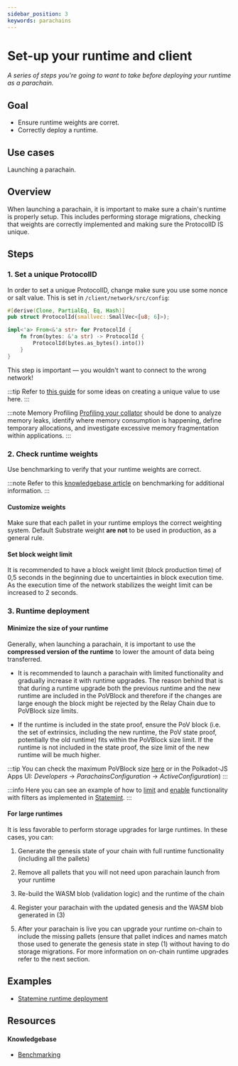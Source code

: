 ```yaml
---
sidebar_position: 3
keywords: parachains
---
```


# Set-up your runtime and client
_A series of steps you're going to want to take before deploying your runtime as a parachain._

## Goal
- Ensure runtime weights are corret.
- Correctly deploy a runtime.

## Use cases
Launching a parachain.

## Overview
When launching a parachain, it is important to make sure a chain's runtime is properly setup. This includes performing 
storage migrations, checking that weights are correctly implemented and making sure the ProtocolID IS unique.
## Steps

### 1. Set a unique ProtocolID

In order to set a unique ProtocolID, change make sure you use some nonce or salt value. This is set in 
`/client/network/src/config`:

```rust
#[derive(Clone, PartialEq, Eq, Hash)]
pub struct ProtocolId(smallvec::SmallVec<[u8; 6]>);

impl<'a> From<&'a str> for ProtocolId {
	fn from(bytes: &'a str) -> ProtocolId {
		ProtocolId(bytes.as_bytes().into())
	}
}
```
This step is important &mdash; you wouldn't want to connect to the wrong network!

:::tip
Refer to [this guide](/docs/pallet-design/randomness) for some ideas on creating a unique value to use here.
:::

:::note Memory Profiling
[Profiling your collator][profiling-kb] should be done to analyze memory leaks, 
identify where memory consumption is happening, define temporary 
allocations, and investigate excessive memory fragmentation within
applications.
::: 
### 2. Check runtime weights

Use benchmarking to verify that your runtime weights are correct. 

:::note
Refer to this [knowledgebase article][benchmarking-kb] on
benchmarking for additional information.
:::
#### Customize weights
Make sure that each pallet in your runtime employs the correct weighting system. Default Substrate weight **are not** to be used in production, as a general rule.
#### Set block weight limit 

It is recommended to have a block weight limit (block production time) of 0,5 seconds in the beginning due to uncertainties in block execution time. As the execution time of the network stabilizes the weight limit can be increased to 2 seconds. 

### 3. Runtime deployment
#### Minimize the size of your runtime 
 Generally, when launching a parachain, it is important to use the __compressed version of the runtime__ to lower the amount of data being transferred.

- It is recommended to launch a parachain with limited functionality and gradually increase it with runtime upgrades. The reason behind that is that during a runtime upgrade both the previous runtime and the new runtime are included in the PoVBlock and therefore if the changes are large enough the block might be rejected by the Relay Chain due to PoVBlock size limits.

 - If the runtime is included in the state proof, ensure the PoV block (i.e. the set of extrinsics, including the new runtime, the PoV state proof, potentially the old runtime) fits within the PoVBlock size limit. If the runtime is not included in the state proof, the size limit of the new runtime will be much higher.

:::tip
You can check the maximum PoVBlock size [here](https://github.com/paritytech/polkadot/blob/a620156c0cdb46991b8eae89b99d1941aa8d9e18/primitives/src/v1/mod.rs#L206) or in the Polkadot-JS Apps UI: _Developers_ -> _ParachainsConfiguration_ ->  _ActiveConfiguration_)
:::

:::info
Here you can see an example of how to [limit](https://github.com/paritytech/cumulus/blob/59cdbb6a56b1c49009413d66ba2232494563b57c/polkadot-parachains/statemine/src/lib.rs#L148) and [enable](https://github.com/paritytech/cumulus/pull/476/files#diff-09b95657e9aa1b646722afa7944a00ddc2541e8753254a86180b338d3376f93eL151) functionality with filters as implemented in [Statemint][statemint].
:::

#### For large runtimes 

It is less favorable to perform storage upgrades for large runtimes. In these cases, you can:

1. Generate the genesis state of your chain with full runtime functionality (including all the pallets)

2. Remove all  pallets that you will not need upon parachain launch from your runtime

3. Re-build the WASM blob (validation logic) and the runtime of the chain

4. Register your parachain with the updated genesis and the WASM blob generated in (3)

5. After your parachain is live you can upgrade your runtime on-chain to include the missing pallets (ensure that pallet indices and names match those used to generate the genesis state in step (1) without having to do storage migrations. For more information on on-chain runtime upgrades refer to the next section.


## Examples
- [Statemine runtime deployment](https://github.com/paritytech/cumulus/pull/476)
## Resources
#### Knowledgebase 
- [Benchmarking][benchmarking-kb]

[benchmarking-kb]: https://substrate.dev/docs/en/knowledgebase/runtime/benchmarking
[profiling-kb]: https://substrate.dev/docs/en/knowledgebase/integrate/memory-profiling 
[statemint]: https://github.com/paritytech/cumulus/tree/master/polkadot-parachains/statemint